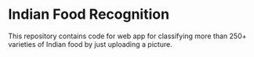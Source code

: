 # Indian Food Recognition
This repository contains code for web app for classifying more than 250+ varieties of Indian food by just uploading a picture. 
